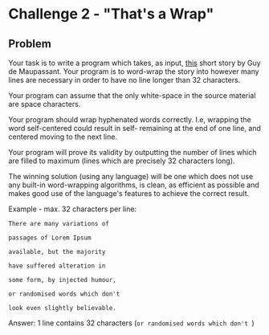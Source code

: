 # Challenge 2 - "That's a Wrap"

## Problem
Your task is to write a program which takes, as input, [this](data.txt) short story by Guy de Maupassant. Your program is to word-wrap the story into however many lines are necessary in order to have no line longer than 32 characters.

Your program can assume that the only white-space in the source material are space characters.

Your program should wrap hyphenated words correctly. I.e, wrapping the word self-centered could result in self- remaining at the end of one line, and centered moving to the next line.

Your program will prove its validity by outputting the number of lines which are filled to maximum (lines which are precisely 32 characters long).

The winning solution (using any language) will be one which does not use any built-in word-wrapping algorithms, is clean, as efficient as possible and makes good use of the language's features to achieve the correct result.

Example - max. 32 characters per line:

`There are many variations of `

`passages of Lorem Ipsum `

`available, but the majority `

`have suffered alteration in `

`some form, by injected humour, `

`or randomised words which don't `

`look even slightly believable.`

Answer: 1 line contains 32 characters (`or randomised words which don't `)
